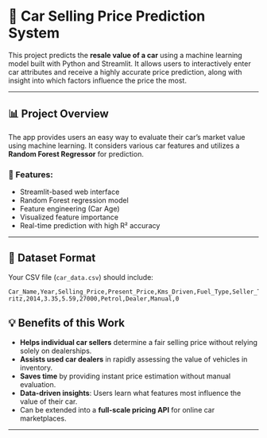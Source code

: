 # 🚗 Car Selling Price Prediction System

This project predicts the **resale value of a car** using a machine learning model built with Python and Streamlit. It allows users to interactively enter car attributes and receive a highly accurate price prediction, along with insight into which factors influence the price the most.

---

## 📊 Project Overview

The app provides users an easy way to evaluate their car’s market value using machine learning. It considers various car features and utilizes a **Random Forest Regressor** for prediction.

### 🎯 Features:
- Streamlit-based web interface
- Random Forest regression model
- Feature engineering (Car Age)
- Visualized feature importance
- Real-time prediction with high R² accuracy

---



## 📁 Dataset Format

Your CSV file (`car_data.csv`) should include:

```csv
Car_Name,Year,Selling_Price,Present_Price,Kms_Driven,Fuel_Type,Seller_Type,Transmission,Owner
ritz,2014,3.35,5.59,27000,Petrol,Dealer,Manual,0
```

## 💡 Benefits of this Work

- **Helps individual car sellers** determine a fair selling price without relying solely on dealerships.
- **Assists used car dealers** in rapidly assessing the value of vehicles in inventory.
- **Saves time** by providing instant price estimation without manual evaluation.
- **Data-driven insights**: Users learn what features most influence the value of their car.
- Can be extended into a **full-scale pricing API** for online car marketplaces.

---

